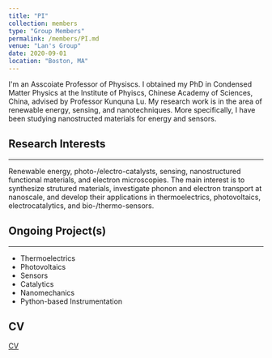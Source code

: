 ```yaml
---
title: "PI"
collection: members
type: "Group Members"
permalink: /members/PI.md
venue: "Lan's Group"
date: 2020-09-01
location: "Boston, MA"
---
```



I'm an Asscoiate Professor of Physiscs.  I obtained my PhD in Condensed Matter Physics at the Institute of Phyiscs, Chinese Academy of Sciences, China, advised by Professor Kunquna Lu.  My research work is in the area of renewable energy, sensing, and nanotechniques.  More specifically, I have been studying nanostructed materials for energy and sensors.  


## Research Interests
------
Renewable energy, photo-/electro-catalysts, sensing, nanostructured functional materials, and electron microscopies.  The main interest is to synthesize strutured materials, investigate phonon and electron transport at nanoscale, and develop their applications in thermoelectrics, photovoltaics, electrocatalytics, and bio-/thermo-sensors.


## Ongoing Project(s)
------
* Thermoelectrics
* Photovoltaics
* Sensors
* Catalytics
* Nanomechanics
* Python-based Instrumentation


## CV
[CV](/members/PI-CV.md)

